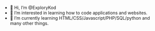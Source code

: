 - 👋 Hi, I’m @ExploryKod
- 👀 I’m interested in learning how to code applications and websites.
- 🌱 I’m currently learning HTML/CSS/Javascript/PHP/SQL/python and many other things.

<!---
ExploryKod/ExploryKod is a ✨ special ✨ repository because its `README.md` (this file) appears on your GitHub profile.
You can click the Preview link to take a look at your changes.
--->
